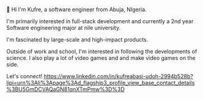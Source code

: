 👋 Hi I'm Kufre, a software engineer from Abuja, NIgeria.

I'm primarily interested in full-stack development and currently a 2nd year Software engineering major at nile university.

I'm fascinated by large-scale and high-impact products.

Outside of work and school, I'm interested in following the developments of science. I also play a lot of video games and and make video games on the side. 

Let's connect!
https://www.linkedin.com/in/kufreabasi-udoh-2994b528b?lipi=urn%3Ali%3Apage%3Ad_flagship3_profile_view_base_contact_details%3BU5GmDCVAQaGN81qnXTmPmw%3D%3D
<!---
Ka-yy/Ka-yy is a ✨ special ✨ repository because its `README.md` (this file) appears on your GitHub profile.
You can click the Preview link to take a look at your changes.
--->

